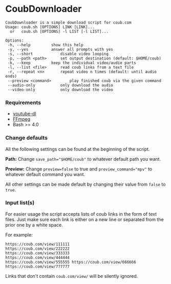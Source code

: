 # CoubDownloader
```
CoubDownloader is a simple download script for coub.com
Usage: coub.sh [OPTIONS] LINK [LINK]...
  or   coub.sh [OPTIONS] -l LIST [-l LIST]...

Options:
 -h, --help			show this help
 -y, --yes			answer all prompts with yes
 -s, --short			disable video looping
 -p, --path <path>		set output destination (default: $HOME/coub)
 -k, --keep			keep the individual video/audio parts
 -l, --list <file>		read coub links from a text file
 -r, --repeat <n>		repeat video n times (default: until audio ends)
 --preview <command>		play finished coub via the given command
 --audio-only			only download the audio
 --video-only			only download the video
```

### Requirements

* [youtube-dl](https://github.com/rg3/youtube-dl)
* [FFmpeg](https://www.ffmpeg.org/)
* Bash >= 4.0

### Change defaults

All the following settings can be found at the beginning of the script.

**Path:** Change `save_path="$HOME/coub"` to whatever default path you want.

**Preview:** Change `preview=false` to true and `preview_command="mpv"` to whatever default command you want.

All other settings can be made default by changing their value from `false` to `true`.

### Input list(s)

For easier usage the script accepts lists of coub links in the form of text files. Just make sure each link is either on a new line or separated from the prior one by a white space.

For example:

```
https://coub.com/view/111111
https://coub.com/view/222222
https://coub.com/view/333333
https://coub.com/view/444444
https://coub.com/view/555555 https://coub.com/view/666666 https://coub.com/view/777777
```

Links that don't contain `coub.com/view/` will be silently ignored.

